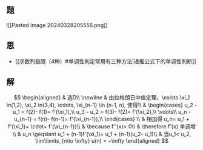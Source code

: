 ## 题

![[Pasted image 20240328205556.png]]

## 思

- [[求数列极限（4种）#单调性判定常用有三种方法|递推公式下的单调性判断]]

## 解

$$
\begin{aligned}
	& 选D\\
	\newline
	& 由拉格朗日中值定理，\exists \xi_1 in(1,2), \xi_2 in(3,4), \cdots, \xi_{n-1} \in (n-1, n), 使得\\
	&
	\begin{cases}
		u_2 - u_1 = f(2)- f(1)= f'(\xi_1),\\
		u_3 - u_2 = f(3)- f(2)= f'(\xi_2),\\
		\vdots\\
		u_n - u_{n-1} = f(n)- f(n-1)= f'(\xi_{n-1}),\\
	\end{cases}
	\\
	& 相加得 u_n= u_1 + f'(\xi_1)+ \cdot+ f'(\xi_{n-1})\\
	& \because f''(x)> 0\\
	& \therefore f'(x) 单调增\\
	& u_n \geqslant u_1 + (n-1)f'(\xi_1)= u_1 + (n-1)(u_2- u_1)\\
	& 当u_1< u_2, \lim\limits_{n\to \infty} u(n) = +\infty
\end{aligned}
$$
